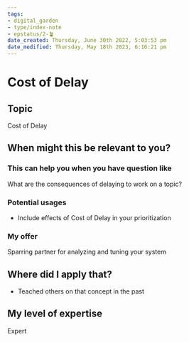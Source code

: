 ```yaml
---
tags: 
- digital_garden
- type/index-note
- epstatus/2-🪴
date_created: Thursday, June 30th 2022, 5:03:53 pm
date_modified: Thursday, May 18th 2023, 6:16:21 pm
---
```

# Cost of Delay
## Topic

Cost of Delay

## When might this be relevant to you?

### This can help you when you have question like

What are the consequences of delaying to work on a topic?

### Potential usages

-   Include effects of Cost of Delay in your prioritization
    

### My offer

Sparring partner for analyzing and tuning your system

## Where did I apply that?

-   Teached others on that concept in the past
    

## My level of expertise

Expert